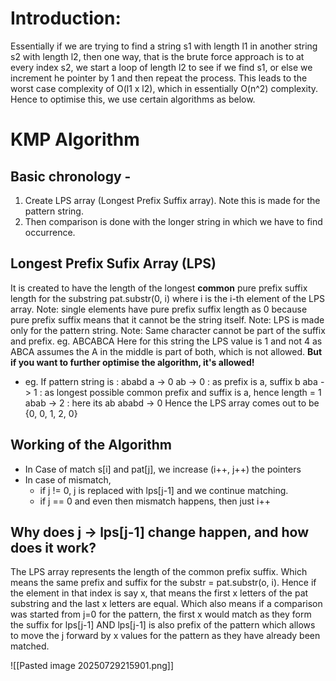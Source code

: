 # Introduction:
Essentially if we are trying to find a string s1  with length l1 in another string s2 with length l2, then one way, that is the brute force approach is to at every index s2, we start a loop of length l2 to see if we find s1, or else we increment he pointer by 1 and then repeat the process. This leads to the worst case complexity of O(l1 x l2), which in essentially O(n^2) complexity. Hence to optimise this, we use certain algorithms as below.

# KMP Algorithm
## Basic chronology -
1. Create LPS array (Longest Prefix Suffix array). Note this is made for the pattern string.
2. Then comparison is done with the longer string in which we have to find occurrence.

## Longest Prefix Sufix Array (LPS)
It is created to have the length of the longest **common** pure prefix suffix length for the substring pat.substr(0, i) where i is the i-th element of the LPS array. 
Note: single elements have pure prefix suffix length as 0 because pure prefix suffix means that it cannot be the string itself.
Note: LPS is made only for the pattern string. 
Note: Same character cannot be part of the suffix and prefix.
eg. ABCABCA
Here for this string the LPS value is 1 and not 4 as ABCA assumes the A in the middle is part of both, which is not allowed. **But if you want to further optimise the algorithm, it's allowed!**
- eg. If pattern string is : ababd
	a -> 0
	ab -> 0 : as prefix is a, suffix b 
	aba -> 1 : as longest possible common prefix and suffix is a, hence length = 1
	abab -> 2 : here its ab
	ababd -> 0
	Hence the LPS array comes out to be {0, 0, 1, 2, 0}

## Working of the Algorithm
- In Case of match s[i] and pat[j], we increase (i++, j++) the pointers
- In case of mismatch, 
	- if j != 0, j is replaced with lps[j-1] and we continue matching.
	- if j == 0 and even then mismatch happens, then just i++

## Why does j -> lps[j-1] change happen, and how does it work?
The LPS array represents the length of the common prefix suffix. Which means the same prefix and suffix for the substr = pat.substr(o, i). Hence if the element in that index is say x, that means the first x letters of the pat substring and the last x letters are equal. Which also means if a comparison was started from j=0 for the pattern, the first x would match  as they form the suffix for lps[j-1] AND lps[j-1] is also prefix of the pattern which allows to move the j forward by x values for the pattern as they have already been matched.

![[Pasted image 20250729215901.png]]




